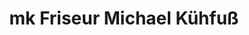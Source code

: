 ---
title: "mk Friseur Michael Kühfuß"
url: /wolfratshausen/mk-friseur-michael-kuehfuss/
shop: Friseur
---